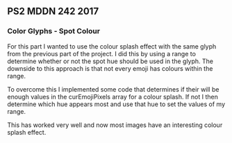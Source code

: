## PS2 MDDN 242 2017

### Color Glyphs - Spot Colour

For this part I wanted to use the colour splash effect with the same glyph from the previous part of the project.  I did this by using a range to determine whether or not the spot hue should be used in the glyph. The downside to this approach is that not every emoji has colours within the range. 

To overcome this I implemented some code that determines if their will be enough values in the curEmojiPixels array for a colour splash. If not I then determine which hue appears most and use that hue to set the values of my range. 

This has worked very well and now most images have an interesting colour splash effect.